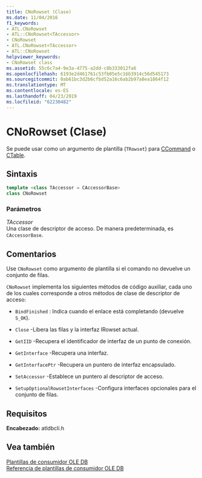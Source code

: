 ```yaml
---
title: CNoRowset (Clase)
ms.date: 11/04/2016
f1_keywords:
- ATL.CNoRowset
- ATL::CNoRowset<TAccessor>
- CNoRowset
- ATL.CNoRowset<TAccessor>
- ATL::CNoRowset
helpviewer_keywords:
- CNoRowset class
ms.assetid: 55c6c7a4-9e3a-4775-a2dd-c8b333012fa6
ms.openlocfilehash: 6193e2d461761c53fb05e5c16b3914c56d545173
ms.sourcegitcommit: 0ab61bc3d2b6cfbd52a16c6ab2b97a8ea1864f12
ms.translationtype: MT
ms.contentlocale: es-ES
ms.lasthandoff: 04/23/2019
ms.locfileid: "62230482"
---
```

# <a name="cnorowset-class"></a>CNoRowset (Clase)

Se puede usar como un argumento de plantilla (`TRowset`) para [CCommand](../../data/oledb/ccommand-class.md) o [CTable](../../data/oledb/ctable-class.md).

## <a name="syntax"></a>Sintaxis

```cpp
template <class TAccessor = CAccessorBase>
class CNoRowset
```

### <a name="parameters"></a>Parámetros

*TAccessor*<br/>
Una clase de descriptor de acceso. De manera predeterminada, es `CAccessorBase`.

## <a name="remarks"></a>Comentarios

Use `CNoRowset` como argumento de plantilla si el comando no devuelve un conjunto de filas.

`CNoRowset` implementa los siguientes métodos de código auxiliar, cada uno de los cuales corresponde a otros métodos de clase de descriptor de acceso:

- `BindFinished` : Indica cuando el enlace está completando (devuelve `S_OK`).

- `Close` -Libera las filas y la interfaz IRowset actual.

- `GetIID` -Recupera el identificador de interfaz de un punto de conexión.

- `GetInterface` -Recupera una interfaz.

- `GetInterfacePtr` -Recupera un puntero de interfaz encapsulado.

- `SetAccessor` -Establece un puntero al descriptor de acceso.

- `SetupOptionalRowsetInterfaces` -Configura interfaces opcionales para el conjunto de filas.

## <a name="requirements"></a>Requisitos

**Encabezado:** atldbcli.h

## <a name="see-also"></a>Vea también

[Plantillas de consumidor OLE DB](../../data/oledb/ole-db-consumer-templates-cpp.md)<br/>
[Referencia de plantillas de consumidor OLE DB](../../data/oledb/ole-db-consumer-templates-reference.md)